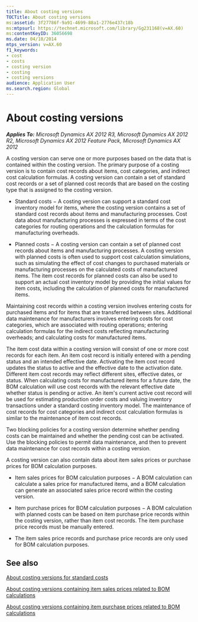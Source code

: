 ```yaml
---
title: About costing versions
TOCTitle: About costing versions
ms:assetid: 3f27786f-9a91-4699-88a1-2776e437c18b
ms:mtpsurl: https://technet.microsoft.com/library/Gg231168(v=AX.60)
ms:contentKeyID: 36056698
ms.date: 04/18/2014
mtps_version: v=AX.60
f1_keywords:
- cost
- costs
- costing version
- costing
- costing versions
audience: Application User
ms.search.region: Global
---
```


# About costing versions 


_**Applies To:** Microsoft Dynamics AX 2012 R3, Microsoft Dynamics AX 2012 R2, Microsoft Dynamics AX 2012 Feature Pack, Microsoft Dynamics AX 2012_

A costing version can serve one or more purposes based on the data that is contained within the costing version. The primary purpose of a costing version is to contain cost records about items, cost categories, and indirect cost calculation formulas. A costing version can contain a set of standard cost records or a set of planned cost records that are based on the costing type that is assigned to the costing version.

  - Standard costs − A costing version can support a standard cost inventory model for items, where the costing version contains a set of standard cost records about items and manufacturing processes. Cost data about manufacturing processes is expressed in terms of the cost categories for routing operations and the calculation formulas for manufacturing overheads.

  - Planned costs − A costing version can contain a set of planned cost records about items and manufacturing processes. A costing version with planned costs is often used to support cost calculation simulations, such as simulating the effect of cost changes to purchased materials or manufacturing processes on the calculated costs of manufactured items. The item cost records for planned costs can also be used to support an actual cost inventory model by providing the initial values for item costs, including the calculation of planned costs for manufactured items.

Maintaining cost records within a costing version involves entering costs for purchased items and for items that are transferred between sites. Additional data maintenance for manufacturers involves entering costs for cost categories, which are associated with routing operations; entering calculation formulas for the indirect costs reflecting manufacturing overheads; and calculating costs for manufactured items.

The item cost data within a costing version will consist of one or more cost records for each item. An item cost record is initially entered with a pending status and an intended effective date. Activating the item cost record updates the status to active and the effective date to the activation date. Different item cost records may reflect different sites, effective dates, or status. When calculating costs for manufactured items for a future date, the BOM calculation will use cost records with the relevant effective date whether status is pending or active. An item's current active cost record will be used for estimating production order costs and valuing inventory transactions under a standard costing inventory model. The maintenance of cost records for cost categories and indirect cost calculation formulas is similar to the maintenance of item cost records.

Two blocking policies for a costing version determine whether pending costs can be maintained and whether the pending cost can be activated. Use the blocking policies to permit data maintenance, and then to prevent data maintenance for cost records within a costing version.

A costing version can also contain data about item sales prices or purchase prices for BOM calculation purposes.

  - Item sales prices for BOM calculation purposes − A BOM calculation can calculate a sales price for manufactured items, and a BOM calculation can generate an associated sales price record within the costing version.

  - Item purchase prices for BOM calculation purposes − A BOM calculation with planned costs can be based on item purchase price records within the costing version, rather than item cost records. The item purchase price records must be manually entered.

  - The item sales price records and purchase price records are only used for BOM calculation purposes.

## See also

[About costing versions for standard costs](about-costing-versions-for-standard-costs.md)

[About costing versions containing item sales prices related to BOM calculations](about-costing-versions-containing-item-sales-prices-related-to-bom-calculations.md)

[About costing versions containing item purchase prices related to BOM calculations](about-costing-versions-containing-item-purchase-prices-related-to-bom-calculations.md)

  


